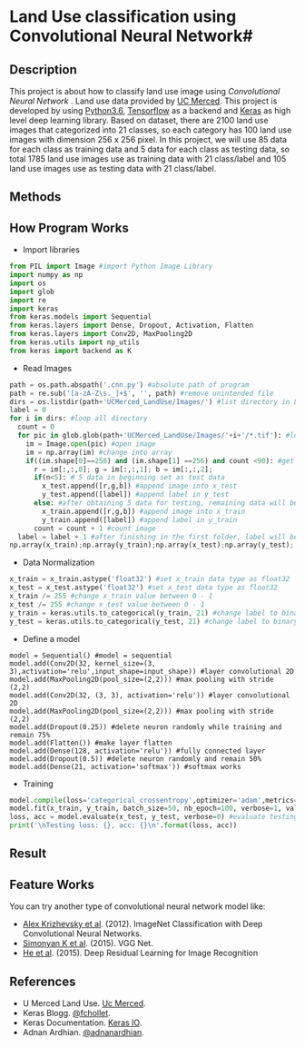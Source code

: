 # Land Use classification using Convolutional Neural Network#
## Description ##
This project is about how to classify land use image using *Convolutional Neural Network* . Land use data provided by [UC Merced](http://vision.ucmerced.edu/datasets/landuse.html). This project is developed by using [Python3.6](https://www.python.org/downloads/release/python-360/), [Tensorflow](http://tensorflow.org) as a backend and [Keras](http://keras.io/) as high level deep learning library.
Based on dataset, there are 2100 land use images that categorized into 21 classes, so each category has 100 land use images with dimension 256 x 256 pixel. In this project, we will use 85 data for each class as training data and 5 data for each class as testing data, so total 1785 land use images use as training data with 21 class/label and 105 land use images use as testing data with 21 class/label.

## Methods ##
## How Program Works ##
- Import libraries
```python
from PIL import Image #import Python Image Library
import numpy as np
import os
import glob
import re
import keras
from keras.models import Sequential
from keras.layers import Dense, Dropout, Activation, Flatten
from keras.layers import Conv2D, MaxPooling2D
from keras.utils import np_utils
from keras import backend as K
```
- Read Images
```python
path = os.path.abspath('.cnn.py') #absolute path of program
path = re.sub('[a-zA-Z\s._]+$', '', path) #remove unintended file
dirs = os.listdir(path+'UCMerced_LandUse/Images/') #list directory in Land Use Images folder
label = 0
for i in dirs: #loop all directory
  count = 0
  for pic in glob.glob(path+'UCMerced_LandUse/Images/'+i+'/*.tif'): #loop all picture in directory
    im = Image.open(pic) #open image
    im = np.array(im) #change into array
    if((im.shape[0]==256) and (im.shape[1] ==256) and count <90): #get only 90 data with image shape only 256x256
      r = im[:,:,0]; g = im[:,:,1]; b = im[:,:,2]; 
      if(n<5): # 5 data in beginning set as test data
        x_test.append([r,g,b]) #append image into x_test
        y_test.append([label]) #append label in y_test
      else: #after obtaining 5 data for testing, remaining data will be used as training
        x_train.append([r,g,b]) #append image into x_train
        y_train.append([label]) #append label in y_train
      count = count + 1 #count image
  label = label + 1 #after finishing in the first folder, label will be incremented 0,1..,20
np.array(x_train);np.array(y_train);np.array(x_test);np.array(y_test); #setting x_train,y_train,x_test,y_test as numpy array
```
- Data Normalization
```python
x_train = x_train.astype('float32') #set x_train data type as float32
x_test = x_test.astype('float32') #set x_test data type as float32
x_train /= 255 #change x_train value between 0 - 1
x_test /= 255 #change x_test value between 0 - 1
y_train = keras.utils.to_categorical(y_train, 21) #change label to binary / categorical: [1 0 0 0] = 0, [0 1 0 0] = 1, so on
y_test = keras.utils.to_categorical(y_test, 21) #change label to binary / categorical
```
- Define a model
```
model = Sequential() #model = sequential 
model.add(Conv2D(32, kernel_size=(3, 3),activation='relu',input_shape=input_shape)) #layer convolutional 2D
model.add(MaxPooling2D(pool_size=(2,2))) #max pooling with stride (2,2)
model.add(Conv2D(32, (3, 3), activation='relu')) #layer convolutional 2D
model.add(MaxPooling2D(pool_size=(2,2))) #max pooling with stride (2,2)
model.add(Dropout(0.25)) #delete neuron randomly while training and remain 75%
model.add(Flatten()) #make layer flatten
model.add(Dense(128, activation='relu')) #fully connected layer
model.add(Dropout(0.5)) #delete neuron randomly and remain 50%
model.add(Dense(21, activation='softmax')) #softmax works
```
- Training
```python
model.compile(loss='categorical_crossentropy',optimizer='adam',metrics=['accuracy']) #setting loss function and optimizer
model.fit(x_train, y_train, batch_size=50, nb_epoch=100, verbose=1, validation_data=(x_test, y_test)) #training with epochs 100, batch size = 50
loss, acc = model.evaluate(x_test, y_test, verbose=0) #evaluate testing data and calculate loss and accuracy
print('\nTesting loss: {}, acc: {}\n'.format(loss, acc))
```
## Result ##

## Feature Works ##
You can try another type of convolutional neural network model like:
- [Alex Krizhevsky et al](https://papers.nips.cc/paper/4824-imagenet-classification-with-deep-convolutional-neural-networks.pdf). (2012). ImageNet Classification with Deep Convolutional Neural Networks. 
- [Simonyan K et al](https://arxiv.org/pdf/1409.1556v6.pdf). (2015). VGG Net.
- [He et al](https://arxiv.org/pdf/1512.03385v1.pdf). (2015). Deep Residual Learning for Image Recognition

## References ##
- U Merced Land Use. [Uc Merced](http://vision.ucmerced.edu/datasets/landuse.html).
- Keras Blogg. [@fchollet](https://github.com/fchollet/keras/tree/master/examples).
- Keras Documentation. [Keras IO](http://keras.io).
- Adnan Ardhian. [@adnanardhian](https://github.com/adnanardhian).
